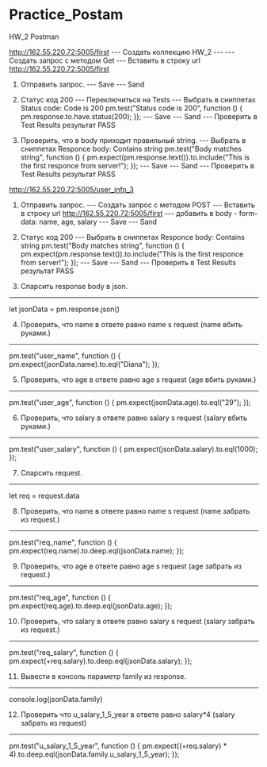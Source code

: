 # Practice_Postam

HW_2 Postman

http://162.55.220.72:5005/first
--- Создать коллекцию HW_2 ---
--- Создать запрос с методом Get
--- Вставить в строку url http://162.55.220.72:5005/first

1. Отправить запрос.
--- Save
--- Sand

2. Статус код 200
--- Переключиться на Tests
--- Выбрать в сниппетах Status code: Code is 200
pm.test("Status code is 200", function () {
    pm.response.to.have.status(200);
});
--- Save
--- Sand
--- Проверить в Test Results результат PASS

3. Проверить, что в body приходит правильный string.
--- Выбрать в сниппетах Responce body: Contains string
pm.test("Body matches string", function () {
    pm.expect(pm.response.text()).to.include("This is the first responce from server!");
});
--- Save
--- Sand
--- Проверить в Test Results результат PASS


http://162.55.220.72:5005/user_info_3
1. Отправить запрос.
--- Создать запрос с методом POST
--- Вставить в строку url http://162.55.220.72:5005/first
--- добавить в body - form-data: name, age, salary
--- Save
--- Sand

2. Статус код 200
--- Выбрать в сниппетах Responce body: Contains string
pm.test("Body matches string", function () {
    pm.expect(pm.response.text()).to.include("This is the first responce from server!");
});
--- Save
--- Sand
--- Проверить в Test Results результат PASS

3. Спарсить response body в json.
--- 
let jsonData = pm.response.json()

4. Проверить, что name в ответе равно name s request (name вбить руками.)
---
pm.test("user_name", function () {
    pm.expect(jsonData.name).to.eql("Diana");
});

5. Проверить, что age в ответе равно age s request (age вбить руками.)
---
pm.test("user_age", function () {
    pm.expect(jsonData.age).to.eql("29");
});

6. Проверить, что salary в ответе равно salary s request (salary вбить руками.)
---
pm.test("user_salary", function () {
    pm.expect(jsonData.salary).to.eql(1000);
});

7. Спарсить request.
--- 
let req = request.data

8. Проверить, что name в ответе равно name s request (name забрать из request.)
--- 
pm.test("req_name", function () {
    pm.expect(req.name).to.deep.eql(jsonData.name);
});

9. Проверить, что age в ответе равно age s request (age забрать из request.)
--- 
pm.test("req_age", function () {
    pm.expect(req.age).to.deep.eql(jsonData.age);
});

10. Проверить, что salary в ответе равно salary s request (salary забрать из request.)
---
pm.test("req_salary", function () {
    pm.expect(+req.salary).to.deep.eql(jsonData.salary);
});

11. Вывести в консоль параметр family из response.
--- 
console.log(jsonData.family)

12. Проверить что u_salary_1_5_year в ответе равно salary*4 (salary забрать из request)
---
pm.test("u_salary_1_5_year", function () {
    pm.expect((+req.salary) * 4).to.deep.eql(jsonData.family.u_salary_1_5_year);
});
